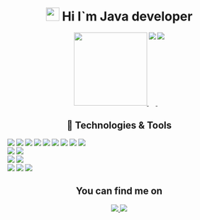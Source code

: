 
<p>
    <h1 align="center">
        <img src="https://raw.githubusercontent.com/MartinHeinz/MartinHeinz/master/wave.gif" width="30px">
        Hi I`m Java developer
    </h1>
</p>
<p  align="center">
   <a href="#">
       <img height=165 src="https://github-readme-stats.vercel.app/api?username=DaNaRim&theme=tokyonight&show_icons=true&count_private=true"/>
   </a>
   <a href="https://github.com/DaNaRim?tab=repositories">
       <img align=top src="https://github-readme-stats.vercel.app/api/top-langs/?username=DaNaRim&layout=compact&langs_count=6&theme=tokyonight"/>
   </a>
   <a href="https://wakatime.com/@DaNaRim">
       <img align=top src="https://github-readme-stats.vercel.app/api/wakatime?username=@DaNaRim&layout=compact&langs_count=6&theme=tokyonight&range=last_7_days&custom_title=Wakatime stats for last 7 days"/>
   </a>
</p>

<h2 align="center">
    &#128295;
    Technologies & Tools
</h2>

![](https://img.shields.io/badge/Code-Java-orange?logo=Java)
![](https://img.shields.io/badge/Tools-Git-green?logo=Git)
![](https://img.shields.io/badge/Tools-JDBC-green)
![](https://img.shields.io/badge/Tools-Hibernate-green?logo=Hibernate)
![](https://img.shields.io/badge/Tools-Apache%20Maven-green?logo=Apache%20Maven)
![](https://img.shields.io/badge/Tools-Spring-green?logo=Spring)
![](https://img.shields.io/badge/Tools-Spring%20Boot-green?logo=Spring%20Boot)
![](https://img.shields.io/badge/Tools-Spring%20Security-green?logo=Spring%20Security)
![](https://img.shields.io/badge/Tools-Thymeleaf-green?logo=Thymeleaf)
<br>
![](https://img.shields.io/badge/Code-SQL-orange)
![](https://img.shields.io/badge/Tools-PostgreSQL-green?logo=PostgreSQL)
<br>
![](https://img.shields.io/badge/Code-HTML5-orange?logo=HTML5)
![](https://img.shields.io/badge/Code-CSS3-orange?logo=CSS3)
<br>
![](https://img.shields.io/badge/Editor-IntelliJ%20IDEA-blueviolet?logo=IntelliJ%20IDEA)
![](https://img.shields.io/badge/Editor-WebStorm-blueviolet?logo=WebStorm)
![](https://img.shields.io/badge/Editor-Postman-blueviolet?logo=Postman)

<h2 align="center">You can find me on </h2>
<p align="center">
    <a href="https://www.linkedin.com/in/danarim/">
        <img src="https://img.shields.io/badge/LinkedIn-0077B5?style=for-the-badge&logo=linkedin&logoColor=white"/>
    </a>
    <a href="https://www.instagram.com/_danarim_/">
        <img src="https://img.shields.io/badge/Instagram-E4405F?style=for-the-badge&logo=instagram&logoColor=white"/>
    </a>
</p>

